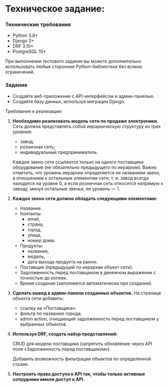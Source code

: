 # Техническое задание:

### Технические требования

* Python 3.8+
* Django 3+
* DRF 3.10+
* PostgreSQL 10+

При выполнении тестового задания вы можете дополнительно использовать любые сторонние Python-библиотеки без всяких ограничений.

### Задание

* Создайте веб-приложение с API-интерфейсом и админ-панелью.
* Создайте базу данных, используя миграции Django.

Требования к реализации:

1. **Необходимо реализовать модель сети по продаже электроники.**
   Сеть должна представлять собой иерархическую структуру из трех уровней:

   * завод;
   * розничная сеть;
   * индивидуальный предприниматель.

   Каждое звено сети ссылается только на одного поставщика оборудования (не обязательно предыдущего по иерархии). Важно отметить, что уровень иерархии определяется не названием звена, а отношением к остальным элементам сети, т. е. завод всегда находится на уровне 0, а если розничная сеть относится напрямую к заводу, минуя остальные звенья, ее уровень — 1.
2. **Каждое звено сети должно обладать следующими элементами:**

   * Название.
   * Контакты:
     * email,
     * страна,
     * город,
     * улица,
     * номер дома.
   * Продукты:
     * название,
     * модель,
     * дата выхода продукта на рынок.
   * Поставщик (предыдущий по иерархии объект сети).
   * Задолженность перед поставщиком в денежном выражении с точностью до копеек.
   * Время создания (заполняется автоматически при создании).
3. **Сделать вывод в админ-панели созданных объектов.**
   На странице объекта сети добавить:

   * ссылку на «Поставщика»;
   * фильтр по названию города;
   * admin action, очищающий задолженность перед поставщиком у выбранных объектов.
4. **Используя DRF, создать набор представлений:**

   CRUD для модели поставщика (запретить обновление через API поля «Задолженность перед поставщиком»).

   Добавить возможность фильтрации объектов по определенной стране.
5. **Настроить права доступа к API так, чтобы только активные сотрудники имели доступ к API.**
